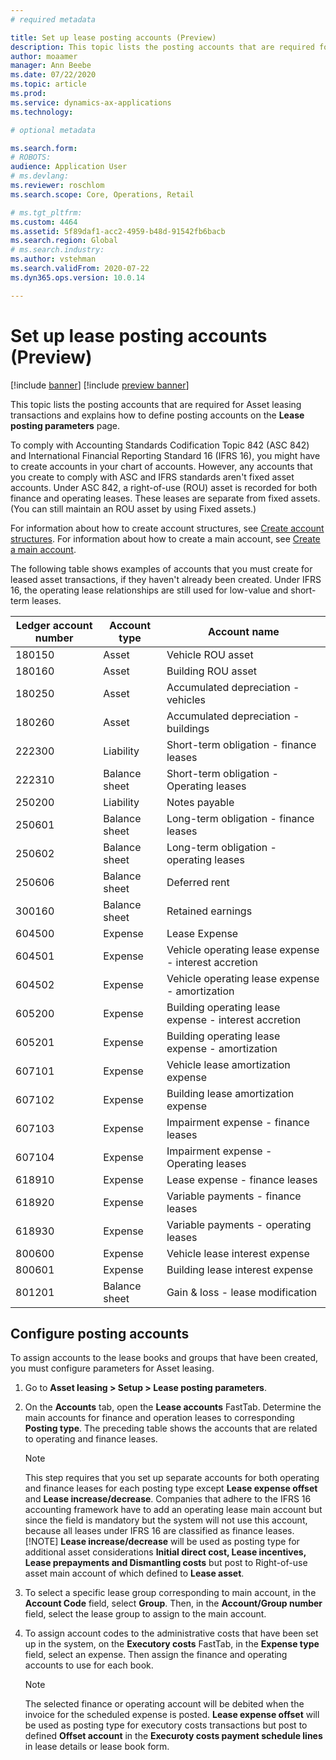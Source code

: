 ```yaml
---
# required metadata

title: Set up lease posting accounts (Preview)
description: This topic lists the posting accounts that are required for Asset leasing transactions and explains how to define posting accounts on the Lease posting parameters page.
author: moaamer
manager: Ann Beebe
ms.date: 07/22/2020
ms.topic: article
ms.prod: 
ms.service: dynamics-ax-applications
ms.technology: 

# optional metadata

ms.search.form: 
# ROBOTS: 
audience: Application User
# ms.devlang: 
ms.reviewer: roschlom
ms.search.scope: Core, Operations, Retail

# ms.tgt_pltfrm: 
ms.custom: 4464
ms.assetid: 5f89daf1-acc2-4959-b48d-91542fb6bacb
ms.search.region: Global
# ms.search.industry: 
ms.author: vstehman
ms.search.validFrom: 2020-07-22
ms.dyn365.ops.version: 10.0.14

---
```


# Set up lease posting accounts (Preview)

[!include [banner](../includes/banner.md)]
[!include [preview banner](../includes/preview-banner.md)]

This topic lists the posting accounts that are required for Asset leasing transactions and explains how to define posting accounts on the **Lease posting parameters** page.

To comply with Accounting Standards Codification Topic 842 (ASC 842) and International Financial Reporting Standard 16 (IFRS 16), you might have to create accounts in your chart of accounts. However, any accounts that you create to comply with ASC and IFRS standards aren't fixed asset accounts. Under ASC 842, a right-of-use (ROU) asset is recorded for both finance and operating leases. These leases are separate from fixed assets. (You can still maintain an ROU asset by using Fixed assets.)

For information about how to create account structures, see [Create account structures](../general-ledger/tasks/create-account-structures.md). For information about how to create a main account, see [Create a main account](../general-ledger/tasks/create-main-account.md).

The following table shows examples of accounts that you must create for leased asset transactions, if they haven't already been created. Under IFRS 16, the operating lease relationships are still used for low-value and short-term leases.

| Ledger account number | Account type  | Account name                                          |
|-----------------------|---------------|-------------------------------------------------------|
| 180150                | Asset         | Vehicle ROU asset                                     |
| 180160                | Asset         | Building ROU asset                                    |
| 180250                | Asset         | Accumulated depreciation - vehicles                   |
| 180260                | Asset         | Accumulated depreciation - buildings                  |
| 222300                | Liability     | Short-term obligation - finance leases                |
| 222310                | Balance sheet | Short-term obligation - Operating leases              |
| 250200                | Liability     | Notes payable                                         |
| 250601                | Balance sheet | Long-term obligation - finance leases                 |
| 250602                | Balance sheet | Long-term obligation - operating leases               |
| 250606                | Balance sheet | Deferred rent                                         |
| 300160                | Balance sheet | Retained earnings                                     |
| 604500                | Expense       | Lease Expense                                         |
| 604501                | Expense       | Vehicle operating lease expense - interest accretion  |
| 604502                | Expense       | Vehicle operating lease expense - amortization        |
| 605200                | Expense       | Building operating lease expense - interest accretion |
| 605201                | Expense       | Building operating lease expense - amortization       |
| 607101                | Expense       | Vehicle lease amortization expense                    |
| 607102                | Expense       | Building lease amortization expense                   |
| 607103                | Expense       | Impairment expense - finance leases                   |
| 607104                | Expense       | Impairment expense - Operating leases                 |
| 618910                | Expense       | Lease expense - finance leases                        |
| 618920                | Expense       | Variable payments - finance leases                    |
| 618930                | Expense       | Variable payments - operating leases                  |
| 800600                | Expense       | Vehicle lease interest expense                        |
| 800601                | Expense       | Building lease interest expense                       |
| 801201                | Balance sheet | Gain & loss - lease modification                      |

## Configure posting accounts

To assign accounts to the lease books and groups that have been created, you must configure parameters for Asset leasing.

1. Go to **Asset leasing \> Setup \> Lease posting parameters**.
2. On the **Accounts** tab, open the **Lease accounts** FastTab. Determine the main accounts for finance and operation leases to corresponding **Posting type**. The preceding table shows the accounts that are related to operating and finance leases.

    > [!NOTE]
    > This step requires that you set up separate accounts for both operating and finance leases for each posting type except **Lease expense offset** and **Lease increase/decrease**. Companies that adhere to the IFRS 16 accounting framework have to add an operating lease main account but since the field is mandatory but the system will not use this account, because all leases under IFRS 16 are classified as finance leases.
    >[!NOTE]
    > **Lease increase/decrease** will be used as posting type for additional asset considerations **Initial direct cost, Lease incentives, Lease prepayments and Dismantling costs** but post to Right-of-use asset main account of which defined to **Lease asset**.        
    
    

3. To select a specific lease group corresponding to main account, in the **Account Code** field, select **Group**. Then, in the **Account/Group number** field, select the lease group to assign to the main account.
4. To assign account codes to the administrative costs that have been set up in the system, on the **Executory costs** FastTab, in the **Expense type** field, select an expense. Then assign the finance and operating accounts to use for each book.

    > [!NOTE]
    > The selected finance or operating account will be debited when the invoice for the scheduled expense is posted.
    > **Lease expense offset** will be used as posting type for executory costs transactions but post to defined **Offset account** in the **Execuroty costs payment schedule lines** in lease details or lease book form.   

